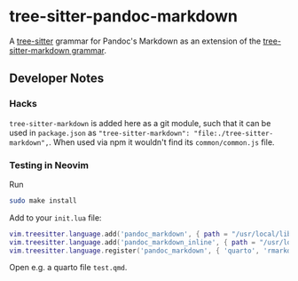 # tree-sitter-pandoc-markdown

A [tree-sitter](https://tree-sitter.github.io) grammar for Pandoc's Markdown as an extension of the [tree-sitter-markdown grammar](https://github.com/tree-sitter-grammars/tree-sitter-markdown).

## Developer Notes

### Hacks

`tree-sitter-markdown` is added here as a git module, such that it can be used in `package.json` as
`"tree-sitter-markdown": "file:./tree-sitter-markdown",`.
When used via npm it wouldn't find its `common/common.js` file.

### Testing in Neovim

Run

```bash
sudo make install
```

Add to your `init.lua` file:

```lua
vim.treesitter.language.add('pandoc_markdown', { path = "/usr/local/lib/libtree-sitter-pandoc-markdown.so" })
vim.treesitter.language.add('pandoc_markdown_inline', { path = "/usr/local/lib/libtree-sitter-pandoc-markdown-inline.so" })
vim.treesitter.language.register('pandoc_markdown', { 'quarto', 'rmarkdown' })
```

Open e.g. a quarto file `test.qmd`.
